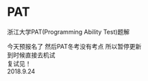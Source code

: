 # PAT
浙江大学PAT(Programming Ability Test)题解  
  
今天预报名了 然后PAT冬考没有考点 所以暂停更新  
到时候直接去机试  
复试见！  
                          2018.9.24
